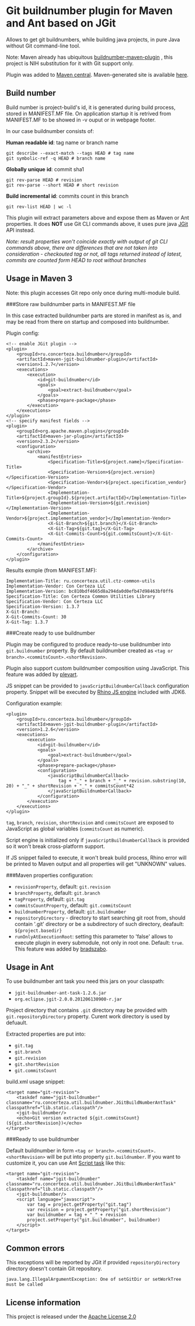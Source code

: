 Git buildnumber plugin for Maven and Ant based on JGit
======================================================

Allows to get git buildnumbers, while building java projects, in pure Java without Git command-line tool.

Note: Maven already has ubiquitous [buildnumber-maven-plugin](http://mojo.codehaus.org/buildnumber-maven-plugin/) , this project is NIH substitution for it with Git support only.

Plugin was added to [Maven central](http://repo1.maven.org/maven2/ru/concerteza/buildnumber/maven-jgit-buildnumber-plugin/).
Maven-generated site is available [here](http://alx3apps.github.com/jgit-buildnumber).

Build number
------------

Build number is project-build's id, it is generated during build process, stored in MANIFEST.MF file. On application startup it is retrived from MANIFEST.MF to be showed in -v ouput or in webpage footer.

In our case buildnumber consists of:

__Human__ __readable__ __id__: tag name or branch name

    git describe --exact-match --tags HEAD # tag name
    git symbolic-ref -q HEAD # branch name

__Globally__ __unique__ __id__: commit sha1

    git rev-parse HEAD # revision
    git rev-parse --short HEAD # short revision

__Build__ __incremental__ __id__: commits count in this branch

    git rev-list HEAD | wc -l

This plugin will extract parameters above and expose them as Maven or Ant properties.
It does __NOT__ use Git CLI commands above, it uses pure java [JGit](http://www.jgit.org/) API instead.

*Note: result properties won't coincide exactly with output of git CLI commands above,
there are differences that are not taken into consideration - checkouted tag or not, all tags returned instead of latest,
commits are counted form HEAD to root without branches*

Usage in Maven 3
----------------

Note: this plugin accesses Git repo only once during multi-module build.

###Store raw buildnumber parts in MANIFEST.MF file

In this case extracted buildnumber parts are stored in manifest as is, and may be read from there on startup and composed into buildnumber.

Plugin config:

    <!-- enable JGit plugin -->
    <plugin>
        <groupId>ru.concerteza.buildnumber</groupId>
        <artifactId>maven-jgit-buildnumber-plugin</artifactId>
        <version>1.2.7</version>
        <executions>
            <execution>
                <id>git-buildnumber</id>
                <goals>
                    <goal>extract-buildnumber</goal>
                </goals>
                <phase>prepare-package</phase>
            </execution>
        </executions>
    </plugin> 
    <!-- specify manifest fields -->
    <plugin>
        <groupId>org.apache.maven.plugins</groupId>
        <artifactId>maven-jar-plugin</artifactId>
        <version>2.3.2</version>
        <configuration>
            <archive>
                <manifestEntries>
                    <Specification-Title>${project.name}</Specification-Title>
                    <Specification-Version>${project.version}</Specification-Version>
                    <Specification-Vendor>${project.specification_vendor}</Specification-Vendor>
                    <Implementation-Title>${project.groupId}.${project.artifactId}</Implementation-Title>
                    <Implementation-Version>${git.revision}</Implementation-Version>
                    <Implementation-Vendor>${project.implementation_vendor}</Implementation-Vendor>
                    <X-Git-Branch>${git.branch}</X-Git-Branch>
                    <X-Git-Tag>${git.tag}</X-Git-Tag>
                    <X-Git-Commits-Count>${git.commitsCount}</X-Git-Commits-Count>
                </manifestEntries>
            </archive>
        </configuration>
    </plugin>

Results exmple (from MANIFEST.MF):

    Implementation-Title: ru.concerteza.util.ctz-common-utils
    Implementation-Vendor: Con Certeza LLC
    Implementation-Version: bc810bdf4665d8a294da0d0efb47d98463bf0ff6
    Specification-Title: Con Certeza Common Utilities Library
    Specification-Vendor: Con Certeza LLC
    Specification-Version: 1.3.7
    X-Git-Branch: 
    X-Git-Commits-Count: 30
    X-Git-Tag: 1.3.7

###Create ready to use buildnumber

Plugin may be configured to produce ready-to-use buildnumber into `git.buildnumber` property.
By default buildnumber created as `<tag or branch>.<commitsCount>.<shortRevision>`.

Plugin also support custom buildnumber composition using JavaScript. This feature was added by [plevart](https://github.com/plevart).

JS snippet can be provided to `javaScriptBuildnumberCallback` configuration property. Snippet will be executed
by [Rhino JS engine](http://www.mozilla.org/rhino/) included with JDK6.

Configuration example:

    <plugin>
        <groupId>ru.concerteza.buildnumber</groupId>
        <artifactId>maven-jgit-buildnumber-plugin</artifactId>
        <version>1.2.6</version>
        <executions>
            <execution>
                <id>git-buildnumber</id>
                <goals>
                    <goal>extract-buildnumber</goal>
                </goals>
                <phase>prepare-package</phase>
                <configuration>
                    <javaScriptBuildnumberCallback>
                        tag + "_" + branch + "_" + revision.substring(10, 20) + "_" + shortRevision + "_" + commitsCount*42
                    </javaScriptBuildnumberCallback>
                </configuration>
            </execution>
        </executions>
    </plugin>

`tag`, `branch`, `revision`, `shortRevision` and `commitsCount` are exposed to JavaScript as global variables (`commitsCount` as numeric).

Script engine is initialized only if `javaScriptBuildnumberCallback` is provided so it won't break cross-platform support.

If JS snippet failed to execute, it won't break build process, Rhino error will be printed to Maven output and all properties will get "UNKNOWN" values.

###Maven properties configuration:

 * `revisionProperty`, default: `git.revision`
 * `branchProperty`, default: `git.branch`
 * `tagProperty`, default: `git.tag`
 * `commitsCountProperty`, default: `git.commitsCount`
 * `buildnumberProperty`, default: `git.buildnumber`
 * `repositoryDirectory` -  directory to start searching git root from, should contain '.git' directory
 or be a subdirectory of such directory, deafault: `${project.basedir}`
 * `runOnlyAtExecutionRoot`: setting this parameter to 'false' allows to execute plugin
 in every submodule, not only in root one. Default: `true`.
 This feature was added by [bradszabo](https://github.com/bradszabo).

Usage in Ant
------------

To use buildnumber ant task you need this jars on your classpath:

 - `jgit-buildnumber-ant-task-1.2.6.jar`
 - `org.eclipse.jgit-2.0.0.201206130900-r.jar`

Project directory that contains `.git` directory may be provided with `git.repositoryDirectory` property.
Curent work directory is used by defuault.

Extracted properties are put into:

 - `git.tag`
 - `git.branch`
 - `git.revision`
 - `git.shortRevision`
 - `git.commitsCount`

build.xml usage snippet:

    <target name="git-revision">
        <taskdef name="jgit-buildnumber" classname="ru.concerteza.util.buildnumber.JGitBuildNumberAntTask" classpathref="lib.static.classpath"/>
        <jgit-buildnumber/>
        <echo>Git version extracted ${git.commitsCount} (${git.shortRevision})</echo>
    </target>

###Ready to use buildnumber

Default buildnumber in form `<tag or branch>.<commitsCount>.<shortRevision>` will be put into property `git.buildnumber`.
If you want to customize it, you can use Ant [Script task](http://ant.apache.org/manual/Tasks/script.html) like this:

    <target name="git-revision">
        <taskdef name="jgit-buildnumber" classname="ru.concerteza.util.buildnumber.JGitBuildNumberAntTask" classpathref="lib.static.classpath"/>
        <jgit-buildnumber/>
        <script language="javascript">
            var tag = project.getProperty("git.tag")
            var revision = project.getProperty("git.shortRevision")
            var buildnumber = tag + "_" + revision
            project.setProperty("git.buildnumber", buildnumber)
        </script>
    </target>

Common errors
-------------

This exceptions will be reported by JGit if provided `repositoryDirectory` directory doesn't contain Git repository.

    java.lang.IllegalArgumentException: One of setGitDir or setWorkTree must be called

License information
-------------------

This project is released under the [Apache License 2.0](http://www.apache.org/licenses/LICENSE-2.0)
